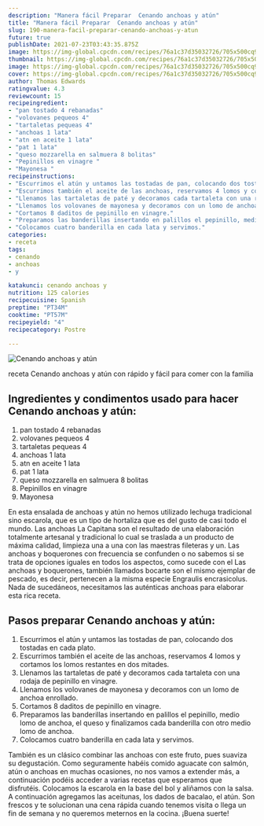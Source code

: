 ```yaml
---
description: "Manera fácil Preparar  Cenando anchoas y atún"
title: "Manera fácil Preparar  Cenando anchoas y atún"
slug: 190-manera-facil-preparar-cenando-anchoas-y-atun
future: true
publishDate: 2021-07-23T03:43:35.875Z
image: https://img-global.cpcdn.com/recipes/76a1c37d35032726/705x500cq90/cenando-anchoas-y-atun-foto-principal.jpg
thumbnail: https://img-global.cpcdn.com/recipes/76a1c37d35032726/705x500cq90/cenando-anchoas-y-atun-foto-principal.jpg
image: https://img-global.cpcdn.com/recipes/76a1c37d35032726/705x500cq90/cenando-anchoas-y-atun-foto-principal.jpg
cover: https://img-global.cpcdn.com/recipes/76a1c37d35032726/705x500cq90/cenando-anchoas-y-atun-foto-principal.jpg
author: Thomas Edwards
ratingvalue: 4.3
reviewcount: 15
recipeingredient:
- "pan tostado 4 rebanadas"
- "volovanes pequeos 4"
- "tartaletas pequeas 4"
- "anchoas 1 lata"
- "atn en aceite 1 lata"
- "pat 1 lata"
- "queso mozzarella en salmuera 8 bolitas"
- "Pepinillos en vinagre "
- "Mayonesa "
recipeinstructions:
- "Escurrimos el atún y untamos las tostadas de pan, colocando dos tostadas en cada plato."
- "Escurrimos también el aceite de las anchoas, reservamos 4 lomos y cortamos los lomos restantes en dos mitades."
- "Llenamos las tartaletas de paté y decoramos cada tartaleta con una rodaja de pepinillo en vinagre."
- "Llenamos los volovanes de mayonesa y decoramos con un lomo de anchoa enrollado."
- "Cortamos 8 daditos de pepinillo en vinagre."
- "Preparamos las banderillas insertando en palillos el pepinillo, medio lomo de anchoa, el queso y finalizamos cada banderilla con otro medio lomo de anchoa."
- "Colocamos cuatro banderilla en cada lata y servimos."
categories:
- receta
tags:
- cenando
- anchoas
- y

katakunci: cenando anchoas y 
nutrition: 125 calories
recipecuisine: Spanish
preptime: "PT34M"
cooktime: "PT57M"
recipeyield: "4"
recipecategory: Postre

---
```



![Cenando anchoas y atún](https://img-global.cpcdn.com/recipes/76a1c37d35032726/705x500cq90/cenando-anchoas-y-atun-foto-principal.jpg)

receta Cenando anchoas y atún con rápido y fácil para comer con la familia

<!--inarticleads1-->

## Ingredientes y condimentos usado para hacer Cenando anchoas y atún:

1. pan tostado 4 rebanadas
1. volovanes pequeos 4
1. tartaletas pequeas 4
1. anchoas 1 lata
1. atn en aceite 1 lata
1. pat 1 lata
1. queso mozzarella en salmuera 8 bolitas
1. Pepinillos en vinagre 
1. Mayonesa 

En esta ensalada de anchoas y atún no hemos utilizado lechuga tradicional sino escarola, que es un tipo de hortaliza que es del gusto de casi todo el mundo. Las anchoas La Capitana son el resultado de una elaboración totalmente artesanal y tradicional lo cual se traslada a un producto de máxima calidad, limpieza una a una con las maestras fileteras y un. Las anchoas y boquerones con frecuencia se confunden o no sabemos si se trata de opciones iguales en todos los aspectos, como sucede con el Las anchoas y boquerones, también llamados bocarte son el mismo ejemplar de pescado, es decir, pertenecen a la misma especie Engraulis encrasicolus. Nada de sucedáneos, necesitamos las auténticas anchoas para elaborar esta rica receta. 

<!--inarticleads2-->

## Pasos preparar Cenando anchoas y atún:

1. Escurrimos el atún y untamos las tostadas de pan, colocando dos tostadas en cada plato.
1. Escurrimos también el aceite de las anchoas, reservamos 4 lomos y cortamos los lomos restantes en dos mitades.
1. Llenamos las tartaletas de paté y decoramos cada tartaleta con una rodaja de pepinillo en vinagre.
1. Llenamos los volovanes de mayonesa y decoramos con un lomo de anchoa enrollado.
1. Cortamos 8 daditos de pepinillo en vinagre.
1. Preparamos las banderillas insertando en palillos el pepinillo, medio lomo de anchoa, el queso y finalizamos cada banderilla con otro medio lomo de anchoa.
1. Colocamos cuatro banderilla en cada lata y servimos.


También es un clásico combinar las anchoas con este fruto, pues suaviza su degustación. Como seguramente habéis comido aguacate con salmón, atún o anchoas en muchas ocasiones, no nos vamos a extender más, a continuación podéis acceder a varias recetas que esperamos que disfrutéis. Colocamos la escarola en la base del bol y aliñamos con la salsa. A continuación agregamos las aceitunas, los dados de bacalao, el atún. Son frescos y te solucionan una cena rápida cuando tenemos visita o llega un fin de semana y no queremos meternos en la cocina. 
¡Buena suerte!

